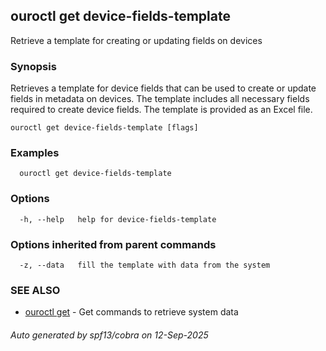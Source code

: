## ouroctl get device-fields-template

Retrieve a template for creating or updating fields on devices

### Synopsis

Retrieves a template for device fields that can be used to create or update fields in metadata on devices.
The template includes all necessary fields required to create device fields.
The template is provided as an Excel file.

```
ouroctl get device-fields-template [flags]
```

### Examples

```
  ouroctl get device-fields-template
```

### Options

```
  -h, --help   help for device-fields-template
```

### Options inherited from parent commands

```
  -z, --data   fill the template with data from the system
```

### SEE ALSO

* [ouroctl get](ouroctl_get.md)	 - Get commands to retrieve system data

###### Auto generated by spf13/cobra on 12-Sep-2025
